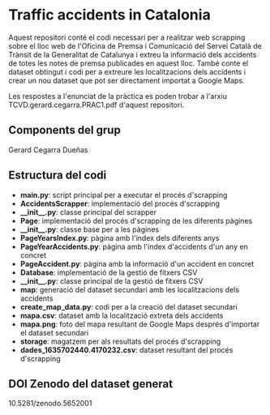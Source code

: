# Traffic accidents in Catalonia

Aquest repositori conté el codi necessari per a realitzar web scrapping sobre el lloc web de l'Oficina de Premsa i Comunicació del Servei Català de Trànsit de la Generalitat de Catalunya i extreu la informació dels accidents de totes les notes de premsa publicades en aquest lloc. També conte el dataset obtingut i codi per a extreure les localitzacions dels accidents i crear un nou dataset que pot ser directament importat a Google Maps.

Les respostes a l'enunciat de la pràctica es poden trobar a l'arxiu TCVD.gerard.cegarra.PRAC1.pdf d'aquest repositori.

## Components del grup

Gerard Cegarra Dueñas

## Estructura del codi

* __main.py__: script principal per a executar el procés d'scrapping
* __AccidentsScrapper__: implementació del procés d'scrapping
* __\_\_init\_\_.py__: classe principal del scrapper
* __Page__: implementació del procés d'scrapping de les diferents pàgines
* __\_\_init\_\_.py__: classe base per a les pàgines
* __PageYearsIndex.py__: pàgina amb l'índex dels diferents anys
* __PageYearAccidents.py__: pàgina amb l'índex d'accidents d'un any en concret
* __PageAccident.py__: pàgina amb la informació d'un accident en concret
* __Database__: implementació de la gestió de fitxers CSV
* __\_\_init\_\_.py__: classe principal de la gestió de fitxers CSV
* __map__: generació del dataset secundari amb les localitzacions dels accidents
* __create_map_data.py__: codi per a la creació del dataset secundari
* __mapa.csv__: dataset amb la localització extreta dels accidents
* __mapa.png__: foto del mapa resultant de Google Maps després d'importar el dataset secundari
* __storage__: magatzem per als resultats del procés d'scrapping
* __dades_1635702440.4170232.csv__: dataset resultant del procés d'scrapping

## DOI Zenodo del dataset generat

10.5281/zenodo.5652001